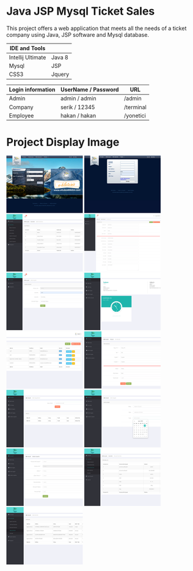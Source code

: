 # Java JSP Mysql Ticket Sales
This project offers a web application that meets all the needs of a ticket company using Java, JSP software and Mysql database.
                    
                    
IDE and Tools | |
------------- | -------------
Intellij Ultimate | Java 8
Mysql | JSP
CSS3 | Jquery 

Login information | UserName / Password | URL |
------------- | ------------- | -------------
Admin  | admin / admin | /admin |
Company  | serik / 12345 | /terminal |
Employee  | hakan / hakan | /yonetici |


# Project Display Image
<p>
<img src="https://github.com/hakanozer/Java-JSP-Myql-Ticket-Sales/blob/master/app_images/1.png" width="200"/>
<img src="https://github.com/hakanozer/Java-JSP-Myql-Ticket-Sales/blob/master/app_images/2.png" width="200"/>
<img src="https://github.com/hakanozer/Java-JSP-Myql-Ticket-Sales/blob/master/app_images/3.png" width="200"/>
<img src="https://github.com/hakanozer/Java-JSP-Myql-Ticket-Sales/blob/master/app_images/4.png" width="200"/>
<img src="https://github.com/hakanozer/Java-JSP-Myql-Ticket-Sales/blob/master/app_images/5.png" width="200"/>
<img src="https://github.com/hakanozer/Java-JSP-Myql-Ticket-Sales/blob/master/app_images/6.png" width="200"/>
<img src="https://github.com/hakanozer/Java-JSP-Myql-Ticket-Sales/blob/master/app_images/7.png" width="200"/>
<img src="https://github.com/hakanozer/Java-JSP-Myql-Ticket-Sales/blob/master/app_images/8.png" width="200"/>
<img src="https://github.com/hakanozer/Java-JSP-Myql-Ticket-Sales/blob/master/app_images/9.png" width="200"/>
<img src="https://github.com/hakanozer/Java-JSP-Myql-Ticket-Sales/blob/master/app_images/10.png" width="200"/>
<img src="https://github.com/hakanozer/Java-JSP-Myql-Ticket-Sales/blob/master/app_images/11.png" width="200"/>
<img src="https://github.com/hakanozer/Java-JSP-Myql-Ticket-Sales/blob/master/app_images/12.png" width="200"/>
<img src="https://github.com/hakanozer/Java-JSP-Myql-Ticket-Sales/blob/master/app_images/13.png" width="200"/>
</p>
